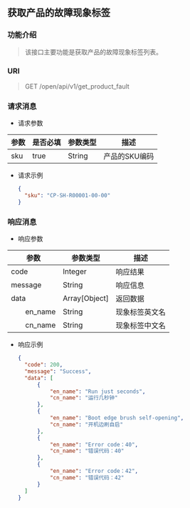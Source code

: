 ## 获取产品的故障现象标签

### 功能介绍

> 该接口主要功能是获取产品的故障现象标签列表。

### URI

> GET /open/api/v1/get_product_fault

### 请求消息

- 请求参数

| 参数  | 是否必填  | 参数类型   | 描述       |
|-----|-------|--------|----------|
| sku | true  | String | 产品的SKU编码 |

- 请求示例
  ```json
  {
    "sku": "CP-SH-R00001-00-00"
  }
  ```

### 响应消息

- 响应参数

| 参数                  | 参数类型            | 描述      |
|---------------------|-----------------|---------|
| code                | Integer         | 响应结果    |
| message             | String          | 响应信息    |
| data                | Array\[Object\] | 返回数据    |
| &emsp;&emsp;en_name | String          | 现象标签英文名 |
| &emsp;&emsp;cn_name | String          | 现象标签中文名 |

- 响应示例
  ```json
  {
    "code": 200,
    "message": "Success",
    "data": [
        {
            "en_name": "Run just seconds",
            "cn_name": "运行几秒钟"
        },
        {
            "en_name": "Boot edge brush self-opening",
            "cn_name": "开机边刷自启"
        },
        {
            "en_name": "Error code：40",
            "cn_name": "错误代码：40"
        },
        {
            "en_name": "Error code：42",
            "cn_name": "错误代码：42"
        }
    ]
  }
  ```

